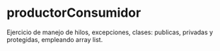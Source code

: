 # productorConsumidor
Ejercicio de manejo de hilos, excepciones, clases: publicas, privadas y protegidas, empleando array list.  
